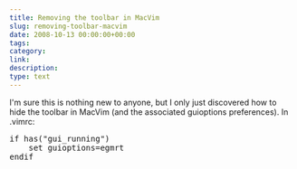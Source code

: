 ```yaml
---
title: Removing the toolbar in MacVim
slug: removing-toolbar-macvim
date: 2008-10-13 00:00:00+00:00
tags:
category:
link:
description:
type: text
---
```


I'm sure this is nothing new to anyone, but I only just discovered how to hide the toolbar in MacVim (and the associated guioptions preferences). In .vimrc:

<pre>if has("gui_running")
    set guioptions=egmrt
endif</pre>
            
            